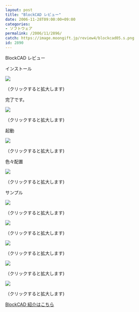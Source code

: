 ```yaml
---
layout: post
title: "BlockCAD レビュー"
date: 2006-11-28T09:00:00+09:00
categories:
- ソフトウェア
permalink: /2006/11/2896/
catch: https://image.moongift.jp/review4/blockcad05.s.png
id: 2890
---
```

BlockCAD レビュー  
<!--more-->

インストール

  

[![](https://image.moongift.jp/review4/blockcad01.s.png)](https://image.moongift.jp/review4/blockcad01.png)  
  
（クリックすると拡大します)

  

完了です。

  

[![](https://image.moongift.jp/review4/blockcad02.s.png)](https://image.moongift.jp/review4/blockcad02.png)  
  
（クリックすると拡大します)

  

起動

  

[![](https://image.moongift.jp/review4/blockcad03.s.png)](https://image.moongift.jp/review4/blockcad03.png)  
  
（クリックすると拡大します)

  

色々配置

  

[![](https://image.moongift.jp/review4/blockcad04.s.png)](https://image.moongift.jp/review4/blockcad04.png)  
  
（クリックすると拡大します)

  

サンプル

  

[![](https://image.moongift.jp/review4/blockcad05.s.png)](https://image.moongift.jp/review4/blockcad05.png)  
  
（クリックすると拡大します)

  

[![](https://image.moongift.jp/review4/blockcad06.s.png)](https://image.moongift.jp/review4/blockcad06.png)  
  
（クリックすると拡大します)

  

[![](https://image.moongift.jp/review4/blockcad07.s.png)](https://image.moongift.jp/review4/blockcad07.png)  
  
（クリックすると拡大します)

  

[![](https://image.moongift.jp/review4/blockcad08.s.png)](https://image.moongift.jp/review4/blockcad08.png)  
  
（クリックすると拡大します)

  

[![](https://image.moongift.jp/review4/blockcad09.s.png)](https://image.moongift.jp/review4/blockcad09.png)  
  
（クリックすると拡大します)

  

[BlockCAD 紹介はこちら](http://oss.moongift.jp/intro/i-2895.html)

